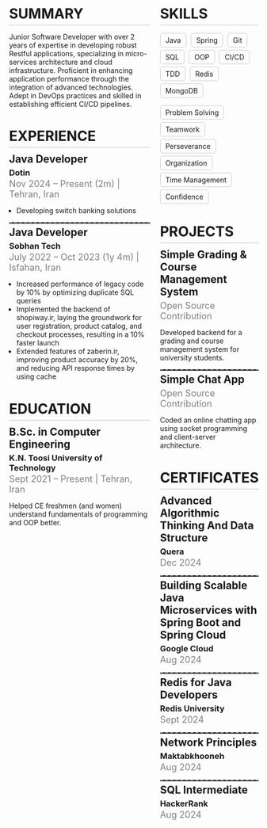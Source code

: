<!DOCTYPE html>
<html lang="en">
<head>
    <meta charset="UTF-8">
    <meta name="viewport" content="width=device-width, initial-scale=1.0">
    <title>CV</title>
    <style>
        .container {
            display: grid;
            grid-template-columns: 3fr 2fr;
            gap: 20px;
        }
        .section {
            margin-bottom: 20px;
        }
        .section h1 {
            margin-bottom: 10px;
            border-bottom: 2px solid #ddd;
            padding-bottom: 5px;
        }
        .tag {
            display: inline-block;
            border: 1px solid #ccc;
            border-radius: 5px;
            padding: 5px 10px;
            margin: 5px 5px 0 0;
        }
        .item a {
            text-decoration: none;
        }
        .tag:hover {
            color: var(--accent-color);
            border-color: var(--accent-color)
        }
        .item {
            margin-bottom: 15px;
        }
        .item h2 {
            margin: 5px 0;
        }
        .item h3 {
            margin: 2px 0;
        }
        .item span {
            font-size: 18px;
            color: gray;
        }
        .item ul {
            padding-left: 15px;
        }
        .hr {
            border: none; 
            border-top: 2px dashed gray;
            margin: 0;
        }
    </style>
</head>
<body>
<div class="container">
    <div>
        <div class="section">
            <h1>SUMMARY</h1>
            <p>Junior Software Developer with over 2 years of expertise in developing robust Restful applications, specializing in micro-services architecture and cloud infrastructure. Proficient in enhancing application performance through the integration of advanced technologies. Adept in DevOps practices and skilled in establishing efficient CI/CD pipelines.</p>
        </div>
        <div class="section">
            <h1>EXPERIENCE</h1>
            <div class="item">
                <h2>Java Developer</h2>
                <h3 ><a  href="https://dotin.ir">Dotin</a></h3>
                <span>Nov 2024 – Present (2m) | Tehran, Iran</span>
                <ul>
                    <li>
                        Developing switch banking solutions
                    </li>
                </ul>
            </div>
            <hr class="hr">
            <div class="item">
                <h2>Java Developer</h2>
                <h3><a href="https://sobhan.tech/">Sobhan Tech</a></h3>
                <span>July 2022 – Oct 2023 (1y 4m) | Isfahan, Iran</span>
                <ul>
                    <li>
                        Increased performance of legacy code by 10% by optimizing duplicate SQL queries
                    </li>
                    <li>
                        Implemented the backend of shopiway.ir, laying the groundwork for user registration, product catalog, and checkout processes, resulting in a 10% faster launch
                    </li>
                    <li>
                        Extended features of zaberin.ir, improving product accuracy by 20%, and reducing API response times by using cache
                    </li>
                </ul>
            </div>
        </div>
        <div class="section">
            <h1>EDUCATION</h1>
            <div class="item">
                <h2>B.Sc. in Computer Engineering</h2>
                <h3 ><a  href="https://en.kntu.ac.ir">K.N. Toosi University of Technology</a></h3>
                <span>Sept 2021 – Present | Tehran, Iran</span>
                <p>Helped CE freshmen (and women) understand fundamentals of programming and OOP better.</p>
            </div>
        </div>
    </div>
    <div>
        <!-- Skills Section -->
        <div class="section">
            <h1>SKILLS</h1>
            <div style="margin-bottom: 10px;">
                <span class="tag">Java</span>
                <span class="tag">Spring</span>
                <span class="tag">Git</span>
                <span class="tag">SQL</span>
                <span class="tag">OOP</span>
                <span class="tag">CI/CD</span>
                <span class="tag">TDD</span>
                <span class="tag">Redis</span>
                <span class="tag">MongoDB</span>
            </div>
            <div>
                <span class="tag">Problem Solving</span>
                <span class="tag">Teamwork</span>
                <span class="tag">Perseverance</span>
                <span class="tag">Organization</span>
                <span class="tag">Time Management</span>
                <span class="tag">Confidence</span>
            </div>
        </div>
        <div class="section">
            <h1>PROJECTS</h1>
            <div class="item">
                <h2><a href="https://github.com/ghobadian/golestan">Simple Grading & Course Management System</a></h2>
                <span>Open Source Contribution</span>
                <p>Developed backend for a grading and course management system for university students.</p>
            </div>
            <hr class="hr">
            <div class="item">
                <h2><a href="https://github.com/ghobadian/SimpleMessanger">Simple Chat App</a></h2>
                <span>Open Source Contribution</span>
                <p>Coded an online chatting app using socket programming and client-server architecture.</p>
            </div>
        </div>
        <div class="section">
            <h1>CERTIFICATES</h1>
            <div class="item">
                <h2><a href="https://quera.org/certificate/mqSpYJIY/">Advanced Algorithmic Thinking And Data Structure</a></h2>
                <h3>Quera</h3>
                <span>Dec 2024</span>
            </div>
            <hr class="hr">
            <div class="item">
                <h2><a href="https://www.coursera.org/account/accomplishments/verify/16C32QLBKURP">Building Scalable Java Microservices with Spring Boot and Spring Cloud</a></h2>
                <h3>Google Cloud</h3>
                <span>Aug 2024</span>
            </div>
            <hr class="hr">
            <div class="item">
                <h2><a href="https://university.redis.com/certificates/a6d6561bb5844056911f177966a74d3b">Redis for Java Developers</a></h2>
                <h3>Redis University</h3>
                <span>Sept 2024</span>
            </div>
            <hr class="hr">
            <div class="item">
                <h2><a href="https://maktabkhooneh.org/certificates/MK-9826SE/">Network Principles</a></h2>
                <h3>Maktabkhooneh</h3>
                <span>Aug 2024</span>
            </div>
            <hr class="hr">
            <div class="item">
                <h2><a href="https://www.hackerrank.com/certificates/21a5a3247803">SQL Intermediate</a></h2>
                <h3>HackerRank</h3>
                <span>Aug 2024</span>
            </div>
        </div>
    </div>
</div>
<br>
</body>
</html>
